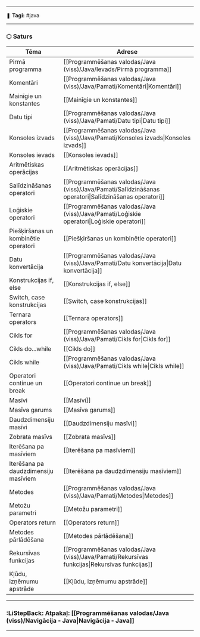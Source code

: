 ___

❚ **Tagi:** #java

---
### ⬡ Saturs

| Tēma                                 | Adrese                                                             |
| ------------------------------------ | ------------------------------------------------------------------ |
| Pirmā programma                      | [[Programmēšanas valodas/Java (viss)/Java/Ievads/Pirmā programma]]                                                |
| Komentāri                            | [[Programmēšanas valodas/Java (viss)/Java/Pamati/Komentāri\|Komentāri]]                               |
| Mainīgie un konstantes               | [[Mainīgie un konstantes]]                                         |
| Datu tipi                            | [[Programmēšanas valodas/Java (viss)/Java/Pamati/Datu tipi\|Datu tipi]]                               |
| Konsoles izvads                      | [[Programmēšanas valodas/Java (viss)/Java/Pamati/Konsoles izvads\|Konsoles izvads]]                   |
| Konsoles ievads                      | [[Konsoles ievads]]                                                |
| Aritmētiskas operācijas              | [[Aritmētiskas operācijas]]                                        |
| Salīdzināšanas operatori             | [[Programmēšanas valodas/Java (viss)/Java/Pamati/Salīdzināšanas operatori\|Salīdzināšanas operatori]] |
| Loģiskie operatori                   | [[Programmēšanas valodas/Java (viss)/Java/Pamati/Loģiskie operatori\|Loģiskie operatori]]             |
| Piešķiršanas un kombinētie operatori | [[Piešķiršanas un kombinētie operatori]]                           |
| Datu konvertācija                    | [[Programmēšanas valodas/Java (viss)/Java/Pamati/Datu konvertācija\|Datu konvertācija]]               |
| Konstrukcijas if, else               | [[Konstrukcijas if, else]]                                         |
| Switch, case konstrukcijas           | [[Switch, case konstrukcijas]]                                     |
| Ternara operators                    | [[Ternara operators]]                                              |
| Cikls for                            | [[Programmēšanas valodas/Java (viss)/Java/Pamati/Cikls for\|Cikls for]]                               |
| Cikls do...while                     | [[Cikls do]]                                                       |
| Cikls while                          | [[Programmēšanas valodas/Java (viss)/Java/Pamati/Cikls while\|Cikls while]]                           |
| Operatori continue un break          | [[Operatori continue un break]]                                    |
| Masīvi                               | [[Masīvi]]                                                         |
| Masīva garums                        | [[Masīva garums]]                                                  |
| Daudzdimensiju masīvi                | [[Daudzdimensiju masīvi]]                                          |
| Zobrata masīvs                       | [[Zobrata masīvs]]                                                 |
| Iterēšana pa masīviem                | [[Iterēšana pa masīviem]]                                          |
| Iterēšana pa daudzdimensiju masīviem | [[Iterēšana pa daudzdimensiju masīviem]]                           |
| Metodes                              | [[Programmēšanas valodas/Java (viss)/Java/Pamati/Metodes\|Metodes]]                                   |
| Metožu parametri                     | [[Metožu parametri]]                                               |
| Operators return                     | [[Operators return]]                                               |
| Metodes pārlādēšana                  | [[Metodes pārlādēšana]]                                            |
| Rekursīvas funkcijas                 | [[Programmēšanas valodas/Java (viss)/Java/Pamati/Rekursīvas funkcijas\|Rekursīvas funkcijas]]         |
| Kļūdu, izņēmumu apstrāde             | [[Kļūdu, izņēmumu apstrāde]]                                       |

---
### :LiStepBack: Atpakaļ: [[Programmēšanas valodas/Java (viss)/Navigācija - Java|Navigācija - Java]]

___